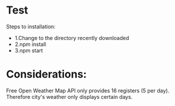 # Test
Steps to installation:
- 1.Change to the directory recently downloaded
- 2.npm install
- 3.npm start
# Considerations:
 Free Open Weather Map API  only provides 16 registers (5 per day). Therefore  city's weather only displays certain days. 
